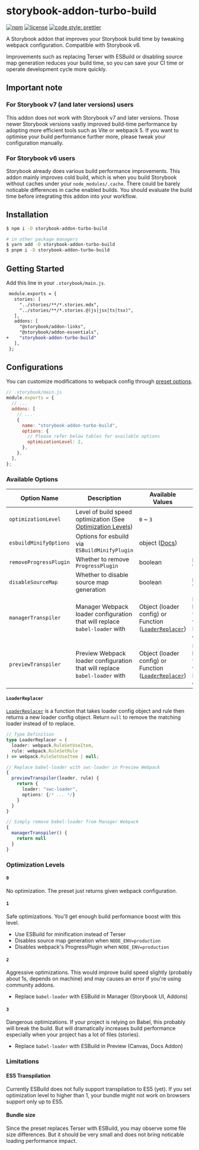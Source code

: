 # storybook-addon-turbo-build

[![npm](https://img.shields.io/npm/v/storybook-addon-turbo-build)](https://www.npmjs.com/package/storybook-addon-turbo-build)
[![license](https://img.shields.io/github/license/pocka/storybook-addon-turbo-build)](https://github.com/pocka/storybook-addon-turbo-build/blob/master/LICENSE)
[![code style: prettier](https://img.shields.io/badge/code_style-prettier-ff69b4.svg)](https://github.com/prettier/prettier)

A Storybook addon that improves your Storybook build time by tweaking webpack configuration.
Compatible with Storybook v6.

Improvements such as replacing Terser with ESBuild or disabling source map generation reduces your build time, so you can save your CI time or operate development cycle more quickly.

## Important note

### For Storybook v7 (and later versions) users

This addon does not work with Storybook v7 and later versions.
Those newer Storybook versions vastly improved build-time performance by adopting more efficient tools such as Vite or webpack 5.
If you want to optimise your build performance further more, please tweak your configuration manually.

### For Storybook v6 users

Storybook already does various build performance improvements. This addon mainly improves cold build, which is when you build Storybook without caches under your `node_modules/.cache`.
There could be barely noticable differences in cache enabled builds. You should evaluate the build time before integrating this addon into your workflow.

## Installation

```sh
$ npm i -D storybook-addon-turbo-build

# in other package managers
$ yarn add -D storybook-addon-turbo-build
$ pnpm i -D storybook-addon-turbo-build
```

## Getting Started

Add this line in your `.storybook/main.js`.

```diff
 module.exports = {
   stories: [
     "../stories/**/*.stories.mdx",
     "../stories/**/*.stories.@(js|jsx|ts|tsx)",
   ],
   addons: [
     "@storybook/addon-links",
     "@storybook/addon-essentials",
+    "storybook-addon-turbo-build"
   ],
 };
```

## Configurations

You can customize modifications to webpack config through [preset options](https://storybook.js.org/docs/react/addons/install-addons#optional-configuration).

```js
// .storybook/main.js
module.exports = {
  // ...
  addons: [
    // ...
    {
      name: "storybook-addon-turbo-build",
      options: {
        // Please refer below tables for available options
        optimizationLevel: 2,
      },
    },
  ],
};
```

### Available Options

| Option Name            | Description                                                                         | Available Values                                                              | Default Value                                                                                                    |
| ---------------------- | ----------------------------------------------------------------------------------- | ----------------------------------------------------------------------------- | ---------------------------------------------------------------------------------------------------------------- |
| `optimizationLevel`    | Level of build speed optimization (See [Optimization Levels](#optimization-levels)) | `0` ~ `3`                                                                     | `1`                                                                                                              |
| `esbuildMinifyOptions` | Options for esbuild via `ESBuildMinifyPlugin`                                       | object ([Docs](https://github.com/privatenumber/esbuild-loader#minifyplugin)) | `{ target: "es2015" }`                                                                                           |
| `removeProgressPlugin` | Whether to remove `ProgressPlugin`                                                  | boolean                                                                       | `process.env.NODE_ENV === "production"`                                                                          |
| `disableSourceMap`     | Whether to disable source map generation                                            | boolean                                                                       | `process.env.NODE_ENV === "production"`                                                                          |
| `managerTranspiler`    | Manager Webpack loader configuration that will replace `babel-loader` with          | Object (loader config) or Function ([`LoaderReplacer`](#loader-replacer))     | Function returns a loader config object for `esbuild-loader` when Optimization Level >= 2, `undefined` otherwise |
| `previewTranspiler`    | Preview Webpack loader configuration that will replace `babel-loader` with          | Object (loader config) or Function ([`LoaderReplacer`](#loader-replacer))     | Function returns a loader config object for `esbuild-loader` when Optimization Level >= 3, `undefined` otherwise |

#### `LoaderReplacer`

[`LoaderReplacer`](./src/webpack.ts) is a function that takes loader config object and rule then returns a new loader config object.
Return `null` to remove the matching loader instead of to replace.

```ts
// Type Definition
type LoaderReplacer = (
  loader: webpack.RuleSetUseItem,
  rule: webpack.RuleSetRule
) => webpack.RuleSetUseItem | null;
```

```ts
// Replace babel-loader with swc-loader in Preview Webpack
{
  previewTranspiler(loader, rule) {
    return {
      loader: "swc-loader",
      options: {/* ... */}
    }
  }
}

// Simply remove babel-loader from Manager Webpack
{
  managerTranspiler() {
    return null
  }
}
```

### Optimization Levels

#### `0`

No optimization. The preset just returns given webpack configuration.

#### `1`

Safe optimizations. You'll get enough build performance boost with this level.

- Use ESBuild for minification instead of Terser
- Disables source map generation when `NODE_ENV=production`
- Disables webpack's ProgressPlugin when `NODE_ENV=production`

#### `2`

Aggressive optimizations. This would improve build speed slightly (probably about 1s, depends on machine) and may causes an error if you're using community addons.

- Replace `babel-loader` with ESBuild in Manager (Storybook UI, Addons)

#### `3`

Dangerous optimizations. If your project is relying on Babel, this probably will break the build. But will dramatically increases build performance especially when your project has a lot of files (stories).

- Replace `babel-loader` with ESBuild in Preview (Canvas, Docs Addon)

### Limitations

#### ES5 Transpilation

Currently ESBuild does not fully support transpilation to ES5 (yet). If you set optimization level to higher than 1, your bundle might not work on browsers support only up to ES5.

#### Bundle size

Since the preset replaces Terser with ESBuild, you may observe some file size differences. But it should be very small and does not bring noticable loading performance impact.
